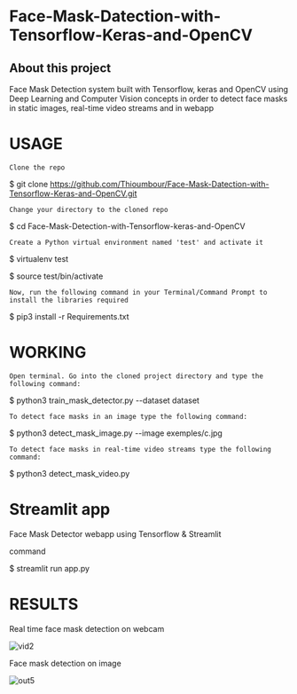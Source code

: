 # Face-Mask-Datection-with-Tensorflow-Keras-and-OpenCV
## About this project
Face Mask Detection system built with Tensorflow, keras and OpenCV using Deep Learning and Computer Vision concepts in order to detect face masks in static images, real-time video streams and in webapp

# USAGE
    Clone the repo

$ git clone https://github.com/Thioumbour/Face-Mask-Datection-with-Tensorflow-Keras-and-OpenCV.git

    Change your directory to the cloned repo

$ cd Face-Mask-Detection-with-Tensorflow-keras-and-OpenCV

    Create a Python virtual environment named 'test' and activate it

$ virtualenv test

$ source test/bin/activate

    Now, run the following command in your Terminal/Command Prompt to install the libraries required

$ pip3 install -r Requirements.txt

# WORKING

    Open terminal. Go into the cloned project directory and type the following command:

$ python3 train_mask_detector.py --dataset dataset

    To detect face masks in an image type the following command:

$ python3 detect_mask_image.py --image exemples/c.jpg

    To detect face masks in real-time video streams type the following command:

$ python3 detect_mask_video.py 

# Streamlit app

Face Mask Detector webapp using Tensorflow & Streamlit

command

$ streamlit run app.py 

# RESULTS

 Real time face mask detection on webcam
 
 
![vid2](https://user-images.githubusercontent.com/54810377/116796568-b5d40f00-aadd-11eb-8a88-60be0ebc896f.png)


Face mask detection on image


![out5](https://user-images.githubusercontent.com/54810377/116796585-e025cc80-aadd-11eb-8865-abc4f45a4356.png)
